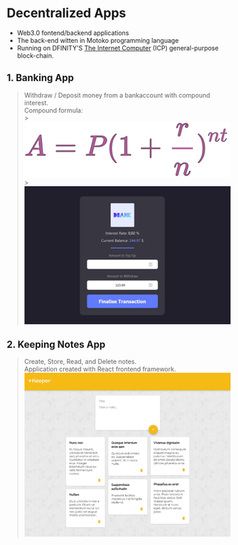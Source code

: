 # Decentralized Apps

- Web3.0 fontend/backend applications
- The back-end witten in Motoko programming language
- Running on DFINITY'S [The Internet Computer](https://internetcomputer.org/what-is-the-ic) (ICP) general-purpose block-chain.

## 1. Banking App

> Withdraw / Deposit money from a bankaccount with compound interest. <br/>
> Compound formula: <br/> > ![alt Banking App](dbank/compound_interest.svg?raw=true) > ![alt Banking App](dbank/screenshot.jpg?raw=true)

## 2. Keeping Notes App

> Create, Store, Read, and Delete notes. <br/>
> Application created with React frontend framework.
> ![alt Keeper App](dkeeper/keeper.jpg?raw=true)
